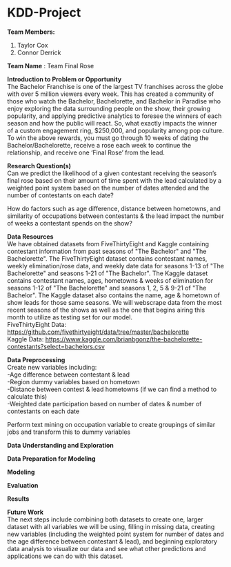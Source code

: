 # KDD-Project
**Team Members:** <br /> 
1. Taylor Cox <br /> 
2. Connor Derrick <br />

**Team Name** : Team Final Rose <br />

**Introduction to Problem or Opportunity** <br /> 
The Bachelor Franchise is one of the largest TV franchises across the globe with over 5 million viewers every week. This has created a community of those who watch the Bachelor, Bachelorette, and Bachelor in Paradise who enjoy exploring the data surrounding people on the show, their growing popularity, and applying predictive analytics to foresee the winners of each season and how the public will react. So, what exactly impacts the winner of a custom engagement ring, $250,000, and popularity among pop culture. To win the above rewards, you must go through 10 weeks of dating the Bachelor/Bachelorette, receive a rose each week to continue the relationship, and receive one ‘Final Rose’ from the lead. 

**Research Question(s)** <br /> 
Can we predict the likelihood of a given contestant receiving the season’s final rose based on their amount of time spent with the lead calculated by a weighted point system based on the number of dates attended and the number of contestants on each date? <br />

How do factors such as age difference, distance between hometowns, and similarity of occupations between contestants & the lead impact the number of weeks a contestant spends on the show? <br />

**Data Resources** <br /> 
We have obtained datasets from FiveThirtyEight and Kaggle containing contestant information from past seasons of "The Bachelor" and "The Bachelorette". The FiveThirtyEight dataset contains contestant names, weekly elimination/rose data, and weekly date data for seasons 1-13 of "The Bachelorette" and seasons 1-21 of "The Bachelor". The Kaggle dataset contains contestant names, ages, hometowns & weeks of elimination for seasons 1-12 of "The Bachelorette" and seasons 1, 2, 5 & 9-21 of "The Bachelor". The Kaggle dataset also contains the name, age & hometown of show leads for those same seasons. We will webscrape data from the most recent seasons of the shows as well as the one that begins airing this month to utilize as testing set for our model. <br />
FiveThirtyEight Data: https://github.com/fivethirtyeight/data/tree/master/bachelorette <br />
Kaggle Data: https://www.kaggle.com/brianbgonz/the-bachelorette-contestants?select=bachelors.csv <br />

**Data Preprocessing** <br /> 
Create new variables including: <br />
-Age difference between contestant & lead <br />
-Region dummy variables based on hometown <br />
-Distance between contest & lead hometowns (if we can find a method to calculate this) <br />
-Weighted date participation based on number of dates & number of contestants on each date <br />

Perform text mining on occupation variable to create groupings of similar jobs and transform this to dummy variables <br />

**Data Understanding and Exploration** <br /> 

**Data Preparation for Modeling** <br /> 

**Modeling** <br /> 

**Evaluation** <br /> 

**Results** <br /> 

**Future Work** <br /> 
The next steps include combining both datasets to create one, larger dataset with all variables we will be using, filling in missing data, creating new variables (including the weighted point system for number of dates and the age difference between contestant & lead), and beginning exploratory data analysis to visualize our data and see what other predictions and applications we can do with this dataset.

